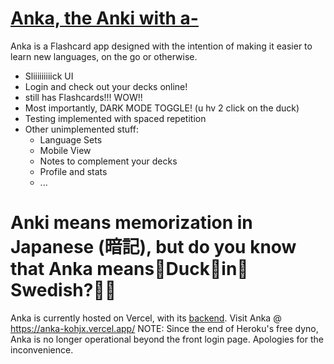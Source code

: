 # [Anka, the Anki with a-](https://anka-kohjx.vercel.app/)

Anka is a Flashcard app designed with the intention of making it easier to learn new languages, on the go or otherwise.

- Sliiiiiiiiick UI
- Login and check out your decks online!
- still has Flashcards!!! WOW!!
- Most importantly, DARK MODE TOGGLE! (u hv 2 click on the duck)
- Testing implemented with spaced repetition
- Other unimplemented stuff:
  - Language Sets
  - Mobile View
  - Notes to complement your decks
  - Profile and stats
  - ...
  
<h1> Anki means memorization in Japanese (暗記), but do you know that Anka means🦆Duck🦆in🦆Swedish?🦆🦆 </h1>

Anka is currently hosted on Vercel, with its [backend](https://github.com/koh-jx/anka-api). Visit Anka @ https://anka-kohjx.vercel.app/
NOTE: Since the end of Heroku's free dyno, Anka is no longer operational beyond the front login page. Apologies for the inconvenience.
